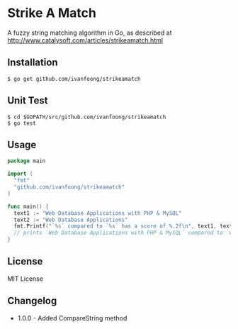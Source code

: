 # Strike A Match
A fuzzy string matching algorithm in Go, as described at <http://www.catalysoft.com/articles/strikeamatch.html>

## Installation
	$ go get github.com/ivanfoong/strikeamatch

## Unit Test
	$ cd $GOPATH/src/github.com/ivanfoong/strikeamatch
	$ go test

## Usage

```go
package main

import (
  "fmt"
  "github.com/ivanfoong/strikeamatch"
)

func main() {
  text1 := "Web Database Applications with PHP & MySQL"
  text2 := "Web Database Applications"
  fmt.Printf("`%s` compared to `%s` has a score of %.2f\n", text1, text2, strikeamatch.CompareString(text1, text2))
  // prints `Web Database Applications with PHP & MySQL` compared to `Web Database Applications` has a score of 0.82
}
```

## License
MIT License

## Changelog
* 1.0.0 - Added CompareString method
